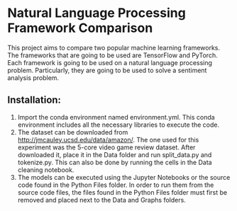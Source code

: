 # Natural Language Processing Framework Comparison

This project aims to compare two popular machine learning frameworks. The frameworks that are going to be used are TensorFlow and PyTorch. Each framework is going to be used on a natural language processing problem. Particularly, they are going to be used to solve a sentiment analysis problem. 

## Installation:
1. Import the conda environment named environment.yml. This conda environment includes all the necessary libraries to execute the code.
2. The dataset can be downloaded from http://jmcauley.ucsd.edu/data/amazon/. The one used for this experiment was the 5-core video game review dataset. After downloaded it, place it in the Data folder and run split_data.py and tokenize.py. This can also be done by running the cells in the Data cleaning notebook. 
3. The models can be executed using the Jupyter Notebooks or the source code found in the Python Files folder. In order to run them from the source code files, the files found in the Python Files folder must first be removed and placed next to the Data and Graphs folders.
